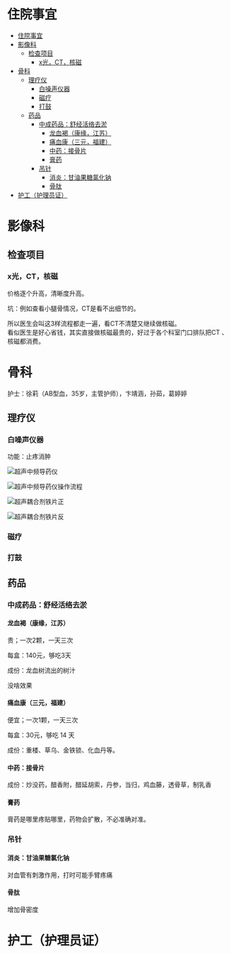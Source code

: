 # 住院事宜 

<!-- TOC -->

- [住院事宜](#住院事宜)
- [影像科](#影像科)
    - [检查项目](#检查项目)
        - [x光，CT，核磁](#x光ct核磁)
- [骨科](#骨科)
    - [理疗仪](#理疗仪)
        - [白噪声仪器](#白噪声仪器)
        - [磁疗](#磁疗)
        - [打鼓](#打鼓)
    - [药品](#药品)
        - [中成药品：舒经活络去淤](#中成药品舒经活络去淤)
            - [龙血褐（康缘，江苏）](#龙血褐康缘江苏)
            - [痛血康（三元，福建）](#痛血康三元福建)
            - [中药：接骨片](#中药接骨片)
            - [膏药](#膏药)
        - [吊针](#吊针)
            - [消炎：甘油果糖氯化钠](#消炎甘油果糖氯化钠)
            - [骨肽](#骨肽)
- [护工（护理员证）](#护工护理员证)

<!-- /TOC -->

# 影像科

## 检查项目


### x光，CT，核磁

价格逐个升高，清晰度升高。

坑：例如查看小腿骨情况，CT是看不出细节的。

所以医生会叫这3样流程都走一遍，看CT不清楚又继续做核磁。  
看似医生是好心省钱，其实直接做核磁最贵的，好过于各个科室门口排队把CT 、核磁都消费。


# 骨科

护士：徐莉（AB型血，35岁，主管护师），卞靖涵，孙茹，葛婷婷

## 理疗仪


### 白噪声仪器

功能：止疼消肿




![超声中频导药仪](/images/医疗/超声中频导药仪.jpg)

![超声中频导药仪操作流程](/images/医疗/超声中频导药仪操作流程.jpg)

![超声耦合剂铁片正](/images/医疗/超声耦合剂铁片正.jpg)

![超声耦合剂铁片反](/images/医疗/超声耦合剂铁片反.jpg)



### 磁疗

### 打鼓



## 药品

### 中成药品：舒经活络去淤

#### 龙血褐（康缘，江苏）

贵；一次2颗，一天三次

每盒：140元，够吃3天

成份：龙血树流出的树汁

没啥效果

#### 痛血康（三元，福建）

便宜；一次1颗，一天三次

每盒：30元，够吃 14 天

成份：重楼、草乌、金铁锁、化血丹等。

#### 中药：接骨片

成份：炒没药，醋香附，醋延胡索，丹参，当归，鸡血藤，透骨草，制乳香

#### 膏药

膏药是哪里疼贴哪里，药物会扩散，不必准确对准。



### 吊针

#### 消炎：甘油果糖氯化钠

对血管有刺激作用，打时可能手臂疼痛

#### 骨肽

增加骨密度





# 护工（护理员证）